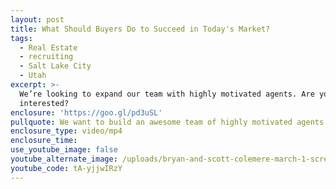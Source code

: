 ```yaml
---
layout: post
title: What Should Buyers Do to Succeed in Today's Market?
tags:
  - Real Estate
  - recruiting
  - Salt Lake City
  - Utah
excerpt: >-
  We’re looking to expand our team with highly motivated agents. Are you
  interested?
enclosure: 'https://goo.gl/pd3uSL'
pullquote: We want to build an awesome team of highly motivated agents.
enclosure_type: video/mp4
enclosure_time:
use_youtube_image: false
youtube_alternate_image: /uploads/bryan-and-scott-colemere-march-1-screen-shot-no-play.jpg
youtube_code: tA-yjjwIRzY
---
```


